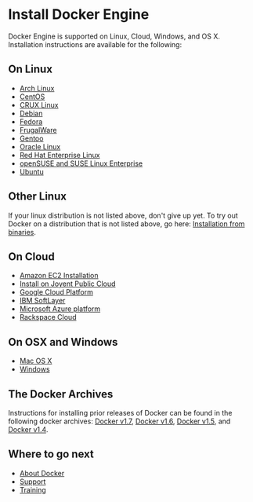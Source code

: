 <!--[metadata]>
+++
title = "Docker Engine"
description = "Installing Docker Engine"
keywords = ["Docker install "]
+++
<![end-metadata]-->

# Install Docker Engine 

Docker Engine is supported on Linux, Cloud, Windows, and OS X. Installation instructions are available for the following: 

## On Linux
* [Arch Linux](archlinux)
* [CentOS](centos)
* [CRUX Linux](cruxlinux)
* [Debian](debian)
* [Fedora](fedora)
* [FrugalWare](frugalware)
* [Gentoo](gentoolinux)
* [Oracle Linux](oracle)
* [Red Hat Enterprise Linux](rhel)
* [openSUSE and SUSE Linux Enterprise](SUSE)
* [Ubuntu](ubuntulinux)

## Other Linux
If your linux distribution is not listed above, don't give up yet. To try out Docker on a distribution that is not listed above, go here: [Installation from binaries](binaries).

## On Cloud
* [Amazon EC2 Installation](amazon)
* [Install on Joyent Public Cloud](joyent)
* [Google Cloud Platform](google)
* [IBM SoftLayer](softlayer)
* [Microsoft Azure platform](azure)
* [Rackspace Cloud](rackspace)

## On OSX and Windows
* [Mac OS X](mac)
* [Windows](windows)

## The Docker Archives 
Instructions for installing prior releases of Docker can be found in the following docker archives:
[Docker v1.7](http://docs.docker.com/v1.7/), [Docker v1.6](http://docs.docker.com/v1.6/), [Docker v1.5](http://docs.docker.com/v1.5/), and [Docker v1.4](http://docs.docker.com/v1.4/).

## Where to go next
* [About Docker](../misc)
* [Support](https://www.docker.com/support/)
* [Training](https://training.docker.com//)
